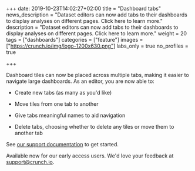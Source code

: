 +++
date: 2019-10-23T14:02:27+02:00
title = "Dashboard tabs"
news_description = "Dataset editors can now add tabs to their dashboards to display analyses on different pages. Click here to learn more."
description = "Dataset editors can now add tabs to their dashboards to display analyses on different pages. Click here to learn more."
weight = 20
tags = ["dashboards"]
categories = ["feature"]
images = ["https://crunch.io/img/logo-1200x630.png"]
labs_only = true
no_profiles = true

+++

Dashboard tiles can now be placed across multiple tabs, making it easier to navigate large dashboards. As an editor, you are now able to:

* Create new tabs (as many as you'd like)

* Move tiles from one tab to another

* Give tabs meaningful names to aid navigation

* Delete tabs, choosing whether to delete any tiles or move them to another tab

See [our support documentation]() to get started.

Available now for our early access users. We'd love your feedback at support@crunch.io.
